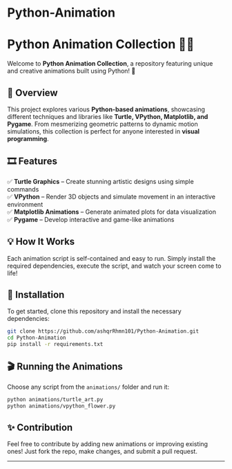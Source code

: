 ﻿# Python-Animation

# Python Animation Collection 🎨✨  
Welcome to **Python Animation Collection**, a repository featuring unique and creative animations built using Python! 🐍  

## 🚀 Overview  
This project explores various **Python-based animations**, showcasing different techniques and libraries like **Turtle, VPython, Matplotlib, and Pygame**. From mesmerizing geometric patterns to dynamic motion simulations, this collection is perfect for anyone interested in **visual programming**.  

## 🎞️ Features  
✅ **Turtle Graphics** – Create stunning artistic designs using simple commands  
✅ **VPython** – Render 3D objects and simulate movement in an interactive environment  
✅ **Matplotlib Animations** – Generate animated plots for data visualization  
✅ **Pygame** – Develop interactive and game-like animations  

## 💡 How It Works  
Each animation script is self-contained and easy to run. Simply install the required dependencies, execute the script, and watch your screen come to life!  

## 🔧 Installation  
To get started, clone this repository and install the necessary dependencies:  
```bash
git clone https://github.com/ashqrRhmn101/Python-Animation.git
cd Python-Animation
pip install -r requirements.txt
```

## 🎬 Running the Animations  
Choose any script from the `animations/` folder and run it:  
```bash
python animations/turtle_art.py
python animations/vpython_flower.py
```

## ✨ Contribution  
Feel free to contribute by adding new animations or improving existing ones! Just fork the repo, make changes, and submit a pull request.  

---  
